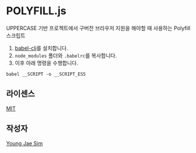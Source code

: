 # POLYFILL.js
UPPERCASE 기반 프로젝트에서 구버전 브라우저 지원을 해야할 때 사용하는 Polyfill 스크립트

1. [babel-cli](https://www.npmjs.com/package/babel-cli)를 설치합니다.
2. `node_modules` 폴더와 `.babelrc`를 복사합니다.
3. 이후 아래 명령을 수행합니다.
```
babel __SCRIPT -o __SCRIPT_ES5
```

## 라이센스
[MIT](LICENSE)

## 작성자
[Young Jae Sim](https://github.com/Hanul)